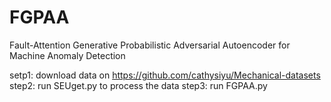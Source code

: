 # FGPAA
Fault-Attention Generative Probabilistic Adversarial Autoencoder for Machine Anomaly Detection

setp1: download data on https://github.com/cathysiyu/Mechanical-datasets
step2: run SEUget.py to process the data
step3: run FGPAA.py
